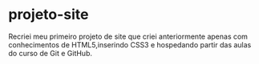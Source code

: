 # projeto-site
 Recriei meu primeiro projeto de site que criei anteriormente apenas com conhecimentos de HTML5,inserindo CSS3 e hospedando partir das aulas do curso de Git e GitHub.
